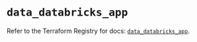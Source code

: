 # `data_databricks_app`

Refer to the Terraform Registry for docs: [`data_databricks_app`](https://registry.terraform.io/providers/databricks/databricks/1.61.0/docs/data-sources/app).
